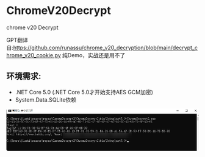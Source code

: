 # ChromeV20Decrypt
chrome v20 Decrypt

GPT翻译自:https://github.com/runassu/chrome_v20_decryption/blob/main/decrypt_chrome_v20_cookie.py
纯Demo，实战还是用不了

## 环境需求: ##
- .NET Core 5.0 (.NET Core 5.0才开始支持AES GCM加密)
- System.Data.SQLite依赖

![](ChromeDecrypt2/Image.png)
